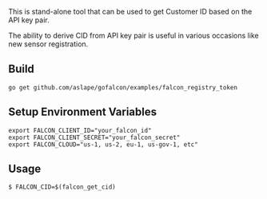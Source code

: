 This is stand-alone tool that can be used to get Customer ID based on the API key pair.

The ability to derive CID from API key pair is useful in various occasions like new sensor registration. 

## Build
```
go get github.com/aslape/gofalcon/examples/falcon_registry_token
```

## Setup Environment Variables
```
export FALCON_CLIENT_ID="your_falcon_id"
export FALCON_CLIENT_SECRET="your_falcon_secret"
export FALCON_CLOUD="us-1, us-2, eu-1, us-gov-1, etc"
```

## Usage
```
$ FALCON_CID=$(falcon_get_cid)
```
